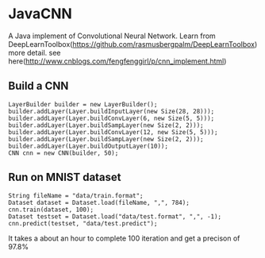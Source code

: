 # JavaCNN
A Java implement of Convolutional Neural Network. Learn from DeepLearnToolbox(https://github.com/rasmusbergpalm/DeepLearnToolbox) more detail. see here(http://www.cnblogs.com/fengfenggirl/p/cnn_implement.html)
## Build a CNN

	LayerBuilder builder = new LayerBuilder();
	builder.addLayer(Layer.buildInputLayer(new Size(28, 28)));
	builder.addLayer(Layer.buildConvLayer(6, new Size(5, 5)));
	builder.addLayer(Layer.buildSampLayer(new Size(2, 2)));
	builder.addLayer(Layer.buildConvLayer(12, new Size(5, 5)));
	builder.addLayer(Layer.buildSampLayer(new Size(2, 2)));
	builder.addLayer(Layer.buildOutputLayer(10));
	CNN cnn = new CNN(builder, 50);
	
## Run on MNIST dataset
	
	String fileName = "data/train.format";
	Dataset dataset = Dataset.load(fileName, ",", 784);
	cnn.train(dataset, 100);
	Dataset testset = Dataset.load("data/test.format", ",", -1);
	cnn.predict(testset, "data/test.predict");

It takes a about an hour to complete 100 iteration and get a precison of 97.8%

